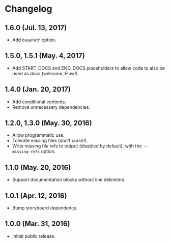 # Changelog

## 1.6.0 (Jul. 13, 2017)

* Add `basePath` option.

## 1.5.0, 1.5.1 (May. 4, 2017)

* Add START_DOCS and END_DOCS placeholders to allow code to also be used as docs (welcome, Flow!).

## 1.4.0 (Jan. 20, 2017)

* Add conditional contents.
* Remove unnecessary dependencies.

## 1.2.0, 1.3.0 (May. 30, 2016)

* Allow programmatic use.
* Tolerate missing files (don't crash!).
* Write missing file refs to output (disabled by default), with the `--missing-refs` option.

## 1.1.0 (May. 20, 2016)

* Support documentation blocks without line delimiters.

## 1.0.1 (Apr. 12, 2016)

* Bump storyboard dependency.

## 1.0.0 (Mar. 31, 2016)

* Initial public release.
